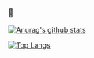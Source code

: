 ###  👋

<!--
**hyeji1221/hyeji1221** is a ✨ _special_ ✨ repository because its `README.md` (this file) appears on your GitHub profile.

Here are some ideas to get you started:

- 🔭 I’m currently working on ...
- 🌱 I’m currently learning ...
- 👯 I’m looking to collaborate on ...
- 🤔 I’m looking for help with ...
- 💬 Ask me about ...
- 📫 How to reach me: ...
- 😄 Pronouns: ...
- ⚡ Fun fact: ...
-->
<!--[![Hits](https://hits.seeyoufarm.com/api/count/incr/badge.svg?url=https%3A%2F%2Fgithub.com%2Fhyeji1221&count_bg=%2379C83D&title_bg=%23555555&icon=&icon_color=%23E7E7E7&title=hits&edge_flat=false)](https://hits.seeyoufarm.com)-->
[![Anurag's github stats](https://github-readme-stats.vercel.app/api?username=hyeji1221)](https://github.com/anuraghazra/github-readme-stats)

[![Top Langs](https://github-readme-stats.vercel.app/api/top-langs/?username=hyeji1221&layout=compact)](https://github.com/anuraghazra/github-readme-stats)
